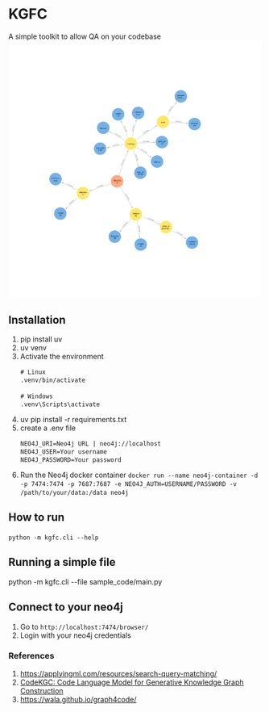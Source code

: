 # KGFC

A simple toolkit to allow QA on your codebase
![Convert any repository in a knowledge graph](assets/sample_visualization.png)
## Installation
1. pip install uv
2. uv venv
3. Activate the environment
    ```
    # Linux 
    .venv/bin/activate

    # Windows
    .venv\Scripts\activate
    ```
4. uv pip install -r requirements.txt
5. create a .env file
    ```
    NEO4J_URI=Neo4j URL | neo4j://localhost
    NEO4J_USER=Your username
    NEO4J_PASSWORD=Your password
    ```
6. Run the Neo4j docker container
    `docker run --name neo4j-container -d -p 7474:7474 -p 7687:7687 -e NEO4J_AUTH=USERNAME/PASSWORD -v /path/to/your/data:/data neo4j`


## How to run
`python -m kgfc.cli --help`


## Running a simple file
python -m kgfc.cli --file sample_code/main.py


## Connect to your neo4j 
1. Go to `http://localhost:7474/browser/`
2. Login with your neo4j credentials


### References 
1. https://applyingml.com/resources/search-query-matching/ 
2. [CodeKGC: Code Language Model for Generative Knowledge Graph Construction](https://arxiv.org/abs/2304.09048)
3. https://wala.github.io/graph4code/